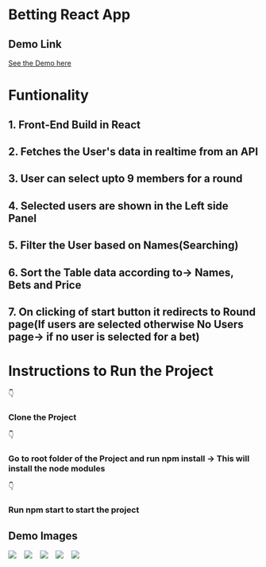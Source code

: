 # Betting React App

## Demo Link
 [See the Demo here](https://abhishek765.github.io/reactbettingapp/)
 
# Funtionality
<h2>1. Front-End Build in React</h2>
<h2>2. Fetches the User's data in realtime from an API</h2>
<h2>3. User can select upto 9 members for a round</h2>
<h2>4. Selected users are shown in the Left side Panel</h2>
<h2>5. Filter the User based on Names(Searching)</h2>
<h2>6. Sort the Table data according to-> Names, Bets and Price</h2>
<h2>7. On clicking of start button it redirects to Round page(If users are selected otherwise No Users page-> if no user is selected for a bet)</h2>


# Instructions to Run the Project
 👇 <h3>Clone the Project</h3>
 👇 <h3>Go to root folder of the Project and run npm install -> This will install the node modules</h3>
 👇 <h3>Run npm start to start the project</h3>
 
 ## Demo Images

<img src="https://github.com/Abhishek765/reactbettingapp/blob/master/images/demo1.png" >&#160; &#160;&#160;<img src="https://github.com/Abhishek765/reactbettingapp/blob/master/images/demo2.png" >&#160; &#160;&#160;<img src="https://github.com/Abhishek765/reactbettingapp/blob/master/images/demo3.png" >&#160; &#160;&#160;<img src="https://github.com/Abhishek765/reactbettingapp/blob/master/images/demo4.png" >&#160; &#160;&#160;<img src="https://github.com/Abhishek765/reactbettingapp/blob/master/images/demo5.png" >&#160; &#160;&#160;
